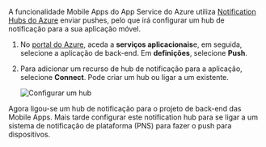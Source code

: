A funcionalidade Mobile Apps do App Service do Azure utiliza [Notification Hubs do Azure] enviar pushes, pelo que irá configurar um hub de notificação para a sua aplicação móvel.

1. No [portal do Azure], aceda a **serviços aplicacionais**e, em seguida, selecione a aplicação de back-end. Em **definições**, selecione **Push**.
2. Para adicionar um recurso de hub de notificação para a aplicação, selecione **Connect**. Pode criar um hub ou ligar a um existente.

    ![Configurar um hub](./media/app-service-mobile-create-notification-hub/configure-hub-flow.png)

Agora ligou-se um hub de notificação para o projeto de back-end das Mobile Apps. Mais tarde configurar este notification hub para se ligar a um sistema de notificação de plataforma (PNS) para fazer o push para dispositivos.

[portal do Azure]: https://portal.azure.com/
[Notification Hubs do Azure]: https://azure.microsoft.com/en-us/documentation/articles/notification-hubs-push-notification-overview/
